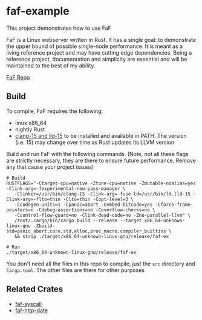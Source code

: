 # faf-example

This project demonstrates how to use FaF

FaF is a Linux webserver written in Rust. It has a single goal: to demonstrate the upper bound of possible single-node performance. It is meant as a living reference project and may have cutting edge dependencies. Being a reference project, documentation and simplicity are essential and will be maintained to the best of my ability.

[FaF Repo](https://github.com/errantmind/faf)


## Build

To compile, FaF requires the following:
* linux x86_64
* nightly Rust
* [clang-15 and lld-15](https://apt.llvm.org/) to be installed and available in PATH. The version (i.e. 15) may change over time as Rust updates its LLVM version

Build and run FaF with the following commands. (Note, not all these flags are strictly necessary, they are there to ensure future performance. Remove any that cause your project issues)
```
# Build
RUSTFLAGS="-Ctarget-cpu=native -Ztune-cpu=native -Zmutable-noalias=yes -Clink-arg=-fexperimental-new-pass-manager \
   -Clinker=/usr/bin/clang-15 -Clink-arg=-fuse-ld=/usr/bin/ld.lld-15 -Clink-arg=-flto=thin -Clto=thin -Copt-level=3 \
   -Ccodegen-units=1 -Cpanic=abort -Cembed-bitcode=yes -Cforce-frame-pointers=n -Cdebug-assertions=no -Coverflow-checks=no \
   -Ccontrol-flow-guard=no -Clink-dead-code=no -Zno-parallel-llvm" \
   /root/.cargo/bin/cargo build --release --target x86_64-unknown-linux-gnu -Zbuild-std=panic_abort,core,std,alloc,proc_macro,compiler_builtins \
   && strip ./target/x86_64-unknown-linux-gnu/release/faf-ex

# Run
./target/x86_64-unknown-linux-gnu/release/faf-ex
```

You don't need all the files in this repo to compile, just the `src` directory and `Cargo.toml`. The other files are there for other purposes

## Related Crates

* [faf-syscall](https://github.com/errantmind/faf-syscall)
* [faf-http-date](https://github.com/errantmind/faf-http-date)
